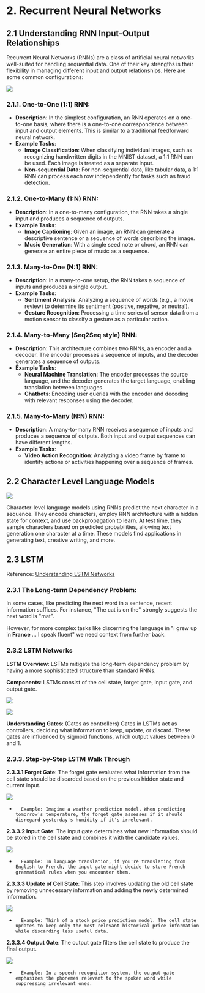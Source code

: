 # 2. Recurrent Neural Networks

## 2.1 Understanding RNN Input-Output Relationships

  

Recurrent Neural Networks (RNNs) are a class of artificial neural networks well-suited for handling sequential data. One of their key strengths is their flexibility in managing different input and output relationships. Here are some common configurations:

![](https://t9007106573.p.clickup-attachments.com/t9007106573/49e2c949-54f7-4ed0-b902-1c8cfa6d50df/Screenshot%202023-09-14%20at%2010.37.58%20AM.png)

  

### 2.1.1. **One-to-One (1:1) RNN**:

*   **Description**: In the simplest configuration, an RNN operates on a one-to-one basis, where there is a one-to-one correspondence between input and output elements. This is similar to a traditional feedforward neural network.
*   **Example Tasks**:
    *   **Image Classification**: When classifying individual images, such as recognizing handwritten digits in the MNIST dataset, a 1:1 RNN can be used. Each image is treated as a separate input.
    *   **Non-sequential Data**: For non-sequential data, like tabular data, a 1:1 RNN can process each row independently for tasks such as fraud detection.

  

### 2.1.2. **One-to-Many (1:N) RNN**:

*   **Description**: In a one-to-many configuration, the RNN takes a single input and produces a sequence of outputs.
*   **Example Tasks**:
    *   **Image Captioning**: Given an image, an RNN can generate a descriptive sentence or a sequence of words describing the image.
    *   **Music Generation**: With a single seed note or chord, an RNN can generate an entire piece of music as a sequence.

  

### 2.1.3. **Many-to-One (N:1) RNN**:

*   **Description**: In a many-to-one setup, the RNN takes a sequence of inputs and produces a single output.
*   **Example Tasks**:
    *   **Sentiment Analysis**: Analyzing a sequence of words (e.g., a movie review) to determine its sentiment (positive, negative, or neutral).
    *   **Gesture Recognition**: Processing a time series of sensor data from a motion sensor to classify a gesture as a particular action.

  

### 2.1.4. **Many-to-Many (Seq2Seq style) RNN**:

*   **Description**: This architecture combines two RNNs, an encoder and a decoder. The encoder processes a sequence of inputs, and the decoder generates a sequence of outputs.
*   **Example Tasks**:
    *   **Neural Machine Translation**: The encoder processes the source language, and the decoder generates the target language, enabling translation between languages.
    *   **Chatbots**: Encoding user queries with the encoder and decoding with relevant responses using the decoder.

  

### 2.1.5. **Many-to-Many (N:N) RNN**:

*   **Description**: A many-to-many RNN receives a sequence of inputs and produces a sequence of outputs. Both input and output sequences can have different lengths.
*   **Example Tasks**:
    *   **Video Action Recognition**: Analyzing a video frame by frame to identify actions or activities happening over a sequence of frames.

  

## 2.2 Character Level Language Models

![](https://t9007106573.p.clickup-attachments.com/t9007106573/c6a60b81-acc7-4acf-b70a-1194254dbc27/Screenshot%202023-09-14%20at%2010.53.45%20AM.png)

Character-level language models using RNNs predict the next character in a sequence. They encode characters, employ RNN architecture with a hidden state for context, and use backpropagation to learn. At test time, they sample characters based on predicted probabilities, allowing text generation one character at a time. These models find applications in generating text, creative writing, and more.

  

## 2.3 LSTM

Reference: [Understanding LSTM Networks](http://colah.github.io/posts/2015-08-Understanding-LSTMs/)

  

### **2.3.1 The Long-term Dependency Problem:**

In some cases, like predicting the next word in a sentence, recent information suffices. For instance, "The cat is on the" strongly suggests the next word is "mat".

However, for more complex tasks like discerning the language in "I grew up in **France** … I speak fluent" we need context from further back.

  

### **2.3.2 LSTM Networks**

**LSTM Overview**: LSTMs mitigate the long-term dependency problem by having a more sophisticated structure than standard RNNs.

**Components**: LSTMs consist of the cell state, forget gate, input gate, and output gate.

![](https://t9007106573.p.clickup-attachments.com/t9007106573/097bc91c-2de6-413c-9b10-4c6b937e83e8/Screenshot%202023-09-14%20at%2012.07.26%20PM.png)

![](https://t9007106573.p.clickup-attachments.com/t9007106573/7fbf5631-532e-4736-9119-8caf9326ad01/Screenshot%202023-09-14%20at%2012.07.36%20PM.png)

  

**Understanding Gates**: (Gates as controllers) Gates in LSTMs act as controllers, deciding what information to keep, update, or discard. These gates are influenced by sigmoid functions, which output values between 0 and 1.

  

### **2.3.3. Step-by-Step LSTM Walk Through**

**2.3.3.1 Forget Gate**: The forget gate evaluates what information from the cell state should be discarded based on the previous hidden state and current input.

![](https://t9007106573.p.clickup-attachments.com/t9007106573/aef1dab6-ec83-4d39-8b86-c9bddf01d365/Screenshot%202023-09-14%20at%2012.10.11%20PM.png)

*       Example: Imagine a weather prediction model. When predicting tomorrow's temperature, the forget gate assesses if it should disregard yesterday's humidity if it's irrelevant.

**2.3.3.2 Input Gate**: The input gate determines what new information should be stored in the cell state and combines it with the candidate values.

![](https://t9007106573.p.clickup-attachments.com/t9007106573/1a13d9bd-b16c-4ce6-80cc-f2ae1d65b6de/Screenshot%202023-09-14%20at%2012.10.37%20PM.png)

*       Example: In language translation, if you're translating from English to French, the input gate might decide to store French grammatical rules when you encounter them.

  

**2.3.3.3 Update of Cell State**: This step involves updating the old cell state by removing unnecessary information and adding the newly determined information.

![](https://t9007106573.p.clickup-attachments.com/t9007106573/364c79f9-6db4-4cd8-8526-1f1b064a8dc5/Screenshot%202023-09-14%20at%2012.12.32%20PM.png)

*       Example: Think of a stock price prediction model. The cell state updates to keep only the most relevant historical price information while discarding less useful data.

  

  

**2.3.3.4 Output Gate**: The output gate filters the cell state to produce the final output.

![](https://t9007106573.p.clickup-attachments.com/t9007106573/a188bf73-c68e-4289-94b5-4b58d949b9f1/Screenshot%202023-09-14%20at%2012.12.42%20PM.png)

*       Example: In a speech recognition system, the output gate emphasizes the phonemes relevant to the spoken word while suppressing irrelevant ones.